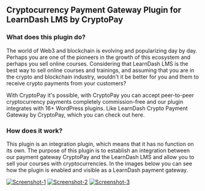 ## Cryptocurrency Payment Gateway Plugin for LearnDash LMS by CryptoPay

### What does this plugin do?

The world of Web3 and blockchain is evolving and popularizing day by day. Perhaps you are one of the pioneers in the growth of this ecosystem and perhaps you sell online courses. Considering that LearnDash LMS is the best way to sell online courses and trainings, and assuming that you are in the crypto and blockchain industry, wouldn't it be better for you and them to receive crypto payments from your customers?

With CryptoPay it's possible, with CryptoPay you can accept peer-to-peer cryptocurrency payments completely commission-free and our plugin integrates with 16+ WordPress plugins. Like LearnDash Crypto Payment Gateway by CryptoPay, which you can check out here.

### How does it work?

This plugin is an integration plugin, which means that it has no function on its own. The purpose of this plugin is to establish an integration between our payment gateway CryptoPay and the LearnDash LMS and allow you to sell your courses with cryptocurrencies. In the images below you can see how the plugin is enabled and visible as a LearnDash payment gateway.

<a href="https://ibb.co/BNxXxfC"><img src="https://i.ibb.co/k1fRfGS/Screenshot-1.png" alt="Screenshot-1" border="0"></a>
<a href="https://ibb.co/cJcCXGJ"><img src="https://i.ibb.co/hsRZ1Ps/Screenshot-2.png" alt="Screenshot-2" border="0"></a>
<a href="https://ibb.co/85bq680"><img src="https://i.ibb.co/YkXmpj3/Screenshot-3.png" alt="Screenshot-3" border="0"></a>